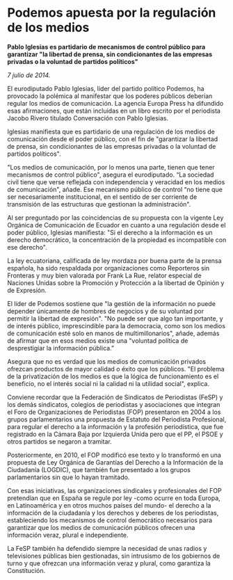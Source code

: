 # Podemos apuesta por la regulación de los medios

**Pablo Iglesias es partidario de mecanismos de control público para garantizar "la libertad de prensa, sin condicionantes de las empresas privadas o la voluntad de partidos políticos"**

*7 julio de 2014.*

El eurodiputado Pablo Iglesias, líder del partido político Podemos, ha provocado la polémica al manifestar que los poderes públicos deberían regular los medios de comunicación. La agencia Europa Press ha difundido esas afirmaciones, que están incluidas en un libro escrito por el periodista Jacobo Rivero titulado Conversación con Pablo Iglesias.

Iglesias manifiesta que es partidario de una regulación de los medios de comunicación desde el poder público, con el fin de "garantizar la libertad de prensa, sin condicionantes de las empresas privadas o la voluntad de partidos políticos".

"Los medios de comunicación, por lo menos una parte, tienen que tener mecanismos de control público", asegura el eurodiputado. “La sociedad civil tiene que verse reflejada con independencia y veracidad en los medios de comunicación", añade. Ese mecanismo público de control “no tiene que ser necesariamente institucional, en el sentido de ser corriente de transmisión de las estructuras que gestionan la administración".

Al ser preguntado por las coincidencias de su propuesta con la vigente Ley Orgánica de Comunicación de Ecuador en cuanto a una regulación desde el poder público, Iglesias manifiesta: "Si el derecho a la información es un derecho democrático, la concentración de la propiedad es incompatible con ese derecho".

La ley ecuatoriana, calificada de ley mordaza por buena parte de la prensa española, ha sido respaldada por organizaciones como Reporteros sin Fronteras y muy bien valorada por Frank La Rue, relator especial de Naciones Unidas sobre la Promoción y Protección a la libertad de Opinión y de Expresión.

El líder de Podemos sostiene que "la gestión de la información no puede depender únicamente de hombres de negocios y de su voluntad por permitir la libertad de expresión". "No puede ser que algo tan importante, y de interés público, imprescindible para la democracia, como son los medios de comunicación esté solo en manos de multimillonarios", añade, además de afirmar que en esos medios existe una "voluntad política de desprestigiar la información pública.”

Asegura que no es verdad que los medios de comunicación privados ofrezcan productos de mayor calidad o éxito que los públicos. "El problema de la privatización de los medios es que la lógica de funcionamiento es el beneficio, no el interés social ni la calidad ni la utilidad social", explica.

Conviene recordar que la Federación de Sindicatos de Periodistas (FeSP) y los demás sindicatos, colegios de periodistas y asociaciones que integran el Foro de Organizaciones de Periodistas (FOP) presentaron en 2004 a los grupos parlamentarios una propuesta de Estatuto del Periodista Profesional, para regular el derecho a la información y la profesión periodística, que fue registrado en la Cámara Baja por Izquierda Unida pero que el PP, el PSOE y otros partidos se negaron a tramitar.

Posteriormente, en 2010, el FOP modificó ese texto y lo transformó en una propuesta de Ley Orgánica de Garantías del Derecho a la Información de la Ciudadanía (LOGDIC), que también fue presentado a los grupos parlamentarios sin que lo hayan tramitado.

Con esas iniciativas, las organizaciones sindicales y profesionales del FOP pretendían que en España se regule por ley -como ocurre en toda Europa, en Latinoamérica y en otros muchos países del mundo- el derecho a la información de la ciudadanía y los derechos y deberes de los periodistas, estableciendo los mecanismos de control democrático necesarios para garantizar que los medios de comunicación públicos ofrecen una información veraz, plural e independiente.

La FeSP también ha defendido siempre la necesidad de unas radios y televisiones públicas bien gestionadas, sin intrusismo de los gobiernos de turno y que ofrezcan una información veraz y plural, como garantiza la Constitución.
